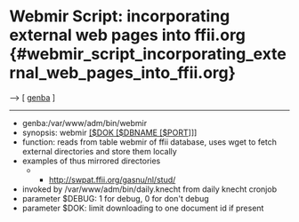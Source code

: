 # Webmir Script: incorporating external web pages into ffii.org {#webmir_script_incorporating_external_web_pages_into_ffii.org}

\--\> \[ [ genba](GenbaEn "wikilink") \]

------------------------------------------------------------------------

-   genba:/var/www/adm/bin/webmir
-   synopsis: webmir [\[\$DOK \[\$DBNAME
    \[\$PORT]($DEBUG "wikilink")\]\]\]
-   function: reads from table webmir of ffii database, uses wget to
    fetch external directories and store them locally
-   examples of thus mirrored directories
    -   -   <http://swpat.ffii.org/gasnu/nl/stud/>
-   invoked by /var/www/adm/bin/daily.knecht from daily knecht cronjob
-   parameter \$DEBUG: 1 for debug, 0 for don\'t debug
-   parameter \$DOK: limit downloading to one document id if present
